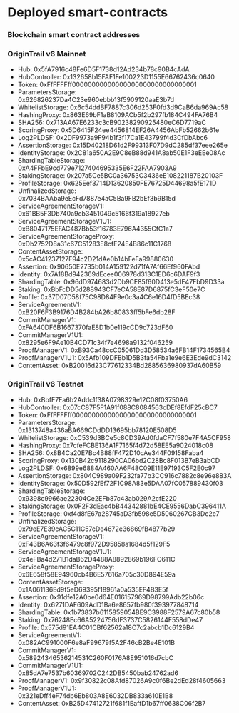 # Deployed smart-contracts

### Blockchain smart contract addresses

### **OriginTrail v6 Mainnet**

* Hub: 0x5fA7916c48Fe6D5F1738d12Ad234b78c90B4cAdA
* HubController: 0x132658b15FAF1Fe100223D1155E66762436c0640
* Token: 0xFfFFFFff00000000000000000000000000000001
* ParametersStorage: 0x626826237Da4C23e960ebbb13f5909120aaE3b7d
* WhitelistStorage: 0x6c54ddBF7887c306d253F0fd3d9CaB6da969Ac58
* HashingProxy: 0x863E69bF1aB8109ACb5f2b297fb184C494FA76B4
* SHA256: 0x713AA67E6233c3cB90238290925480eC6D7719aC
* ScoringProxy: 0x5D6415F24ee4456814EF26A4456AbFb52662b61e
* Log2PLDSF: 0x2DF9973a9F94b1f3f17Ca1E43799f4d3CfDbAbc6
* AssertionStorage: 0x15D40218D61d2F99313F07D9dC285df37eee265e
* IdentityStorage: 0x2C81a650A2E9C8eB88d941A8ab50E1F3eEEe08Ac
* ShardingTableStorage: 0xA4FFbE9cd779e7127404695335E6F22FAA7903A9
* StakingStorage: 0x207a5Ce5BC0a36753C3436eE108221187B20103F
* ProfileStorage: 0x625Eef3714D13620850FE76725D44698a5fE171D
* UnfinalizedStorage: 0x7034BAAba9eEcFd7887e4aC5Ba9FB2bEf3b9B15d
* ServiceAgreementStorageV1: 0x61BB5F3Db740a9cb3451049c5166f319a18927eb
* ServiceAgreementStorageV1U1: 0xB8047175EFAC487Bb53f16783E796A4355CfC1a7
* ServiceAgreementStorageProxy: 0xDb2752D8a31c67C51283E8cfF24E4B86c11C1768
* ContentAssetStorage: 0x5cAC41237127F94c2D21dAe0b14bFeFa99880630
* Assertion: 0x90650E2735b014A159122d71fA7Af66Ef960FAbd
* Identity: 0x7A18Bd942369dEcee006978d313C1ED6c6DAF9f3
* ShardingTable: 0x96dD974683d2Db9CE85f60D413e5dE47FbD9D33a
* Staking: 0xBbFcDD5d288943CF7eCA58E87D6875fC3eF50e7C
* Profile: 0x37D07D58f75C98D84F9e0c3a4C6e16D4fD5BEc38
* ServiceAgreementV1: 0xB20F6F3B9176D4B284bA26b80833ff5bFe6db28F
* CommitManagerV1: 0xFA640DF6B1667370faE8D1b0e119cCD9c723dF60
* CommitManagerV1U1: 0x8295e6F9Ae10B4CD71c34f7e4698a9132f046259
* ProofManagerV1: 0xB93Ca48ccC05061Dd3D58534a6FB14F1734565B4
* ProofManagerV1U1: 0x5Afb109DFBb1D5B3fa54Fba1e9e6E3Ede9dC3142
* ContentAsset: 0xB20016d23C77612334Bd2885636980937dA60B59

### **OriginTrail v6 Testnet**

* Hub: 0xBbfF7Ea6b2Addc1f38A0798329e12C08f03750A6
* HubController: 0x07cC87F5F1A91f088C8084563cDEf8EfdF25cBC7
* Token: 0xFfFFFFff00000000000000000000000000000001
* ParametersStorage: 0x1313748a436aBA669CDdDD13695bb78120E508D5
* WhitelistStorage: 0xC539d3BCe5c8CD39Ad0fdaCF7f580e7F4A5CF958
* HashingProxy: 0x7cfeFCBE136A1F7165f4d72d58EE5a9024018c08
* SHA256: 0x8B4Ca20E7Bc4B88fF472D10cAe344F09158Faba4
* ScoringProxy: 0x130B42c9118290CA06bd2C28Bc8F013B7eB3abCD
* Log2PLDSF: 0x6899e6884A460AA6F48C09E11E97193C5F2E0c97
* AssertionStorage: 0x804C989a09F232fa77b3CC916c7882c8e96e883A
* IdentityStorage: 0x50D592fEf72F1C98A83e5DAA07fC057889430f03
* ShardingTableStorage: 0x9398c9966ae22304Ce2EFb87c43ab029A2cfE220
* StakingStorage: 0x0F2F3dEac4bB44342881bE4CE9556DabC396411A
* ProfileStorage: 0xf4d8fE67a28745aD3fb598e5D5060267CB3Dc2e7
* UnfinalizedStorage: 0x79eE7E39cAC5C11C57cDe4672e36869fB4877b29
* ServiceAgreementStorageV1: 0xF43B6A63f3f6479c8f972D95858a1684d5f129F5
* ServiceAgreementStorageV1U1: 0x4eFBa4d271B1daB62D4488A8892869b196FC611C
* ServiceAgreementStorageProxy: 0x6E658f58E94960cb4B6E57616a705c30D894E59a
* ContentAssetStorage: 0x1A061136Ed9f5eD69395f18961a0a535EF4B3E5f
* Assertion: 0x91dfe12A0be0d64E016157969D98799Adb22b06c
* Identity: 0x6271DAF609AdD1Ba6e8657fb980f393977848714
* ShardingTable: 0x1b73837b6115859054BE9C3988F2579A67c80b58
* Staking: 0x76248Ec66A5224756dF3737C5826144F558dDe47
* Profile: 0x575d91EA4C01CBf62562a18C7c2abcb1Dc6129B4
* ServiceAgreementV1: 0x082AC991000F6e8aF99679f5A2F46cB2Be4E101B
* CommitManagerV1: 0x58924346536214531C260F0176A8E951016d7cbC
* CommitManagerV1U1: 0x85dA7e7537b60369702C242DB5450bab24762ad6
* ProofManagerV1: 0x9f30822c08Afd87026A9c0f6Be2dEd28f4605663
* ProofManagerV1U1: 0x321eDff4eF74db6Eb803A8E6032DB833a610E1B8
* ContentAsset: 0xB25D47412721f681f1EaffD1b67ff0638C06f2B7
